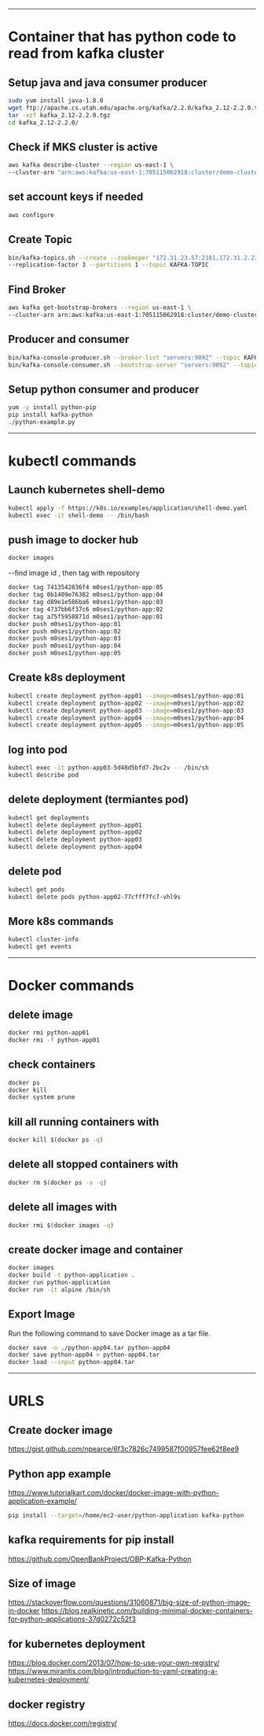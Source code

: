 ------------------------------------------------------------------------------
# Container that has python code to read from kafka cluster


## Setup java and java consumer producer
```bash
sudo yum install java-1.8.0
wget ftp://apache.cs.utah.edu/apache.org/kafka/2.2.0/kafka_2.12-2.2.0.tgz
tar -xzf kafka_2.12-2.2.0.tgz
cd kafka_2.12-2.2.0/
```
## Check if MKS cluster is active
```bash
aws kafka describe-cluster --region us-east-1 \
--cluster-arn "arn:aws:kafka:us-east-1:705115062918:cluster/demo-cluster/87730fba-dbdd-4764-8450-26229e600167-2"
```
## set account keys if needed
```bash
aws configure
```
## Create Topic
```bash
bin/kafka-topics.sh --create --zookeeper "172.31.23.57:2181,172.31.2.237:2181,172.31.83.25:2181"\
--replication-factor 3 --partitions 1 --topic KAFKA-TOPIC
```
## Find Broker
```bash
aws kafka get-bootstrap-brokers --region us-east-1 \
--cluster-arn arn:aws:kafka:us-east-1:705115062918:cluster/demo-cluster/87730fba-dbdd-4764-8450-26229e600167-2
```
## Producer and consumer
```bash
bin/kafka-console-producer.sh --broker-list "servers:9092" --topic KAFKA-TOPIC
bin/kafka-console-consumer.sh --bootstrap-server "servers:9092" --topic KAFKA-TOPIC --from-beginning
```
## Setup python consumer and producer
```bash
yum -y install python-pip
pip install kafka-python
./python-example.py
```
---------------------------------------------------


# kubectl commands

## Launch kubernetes shell-demo
```bash
kubectl apply -f https://k8s.io/examples/application/shell-demo.yaml
kubectl exec -it shell-demo -- /bin/bash
```

## push image to docker hub
```bash
docker images
```
--find image id , then tag with repository
```bash
docker tag 7413542836f4 m0ses1/python-app:05
docker tag 0b1409e76382 m0ses1/python-app:04
docker tag d89e1e586ba6 m0ses1/python-app:03
docker tag 4737bb6f37c6 m0ses1/python-app:02
docker tag a75f5958871d m0ses1/python-app:01
docker push m0ses1/python-app:01
docker push m0ses1/python-app:02
docker push m0ses1/python-app:03
docker push m0ses1/python-app:04
docker push m0ses1/python-app:05
```





## Create k8s deployment 
```bash
kubectl create deployment python-app01 --image=m0ses1/python-app:01
kubectl create deployment python-app02 --image=m0ses1/python-app:02
kubectl create deployment python-app03 --image=m0ses1/python-app:03
kubectl create deployment python-app04 --image=m0ses1/python-app:04
kubectl create deployment python-app05 --image=m0ses1/python-app:05
```
## log into pod
```bash
kubectl exec -it python-app03-5d48d5bfd7-2bc2v -- /bin/sh
kubectl describe pod
```
## delete deployment (termiantes pod)
```bash
kubectl get deployments
kubectl delete deployment python-app01
kubectl delete deployment python-app02
kubectl delete deployment python-app03
kubectl delete deployment python-app04
```
## delete pod
```bash
kubectl get pods
kubectl delete pods python-app02-77cfff7fc7-vhl9s
```
## More k8s commands
```bash
kubectl cluster-info
kubectl get events
```

--------------------------------------------------
# Docker commands

## delete image
```bash
docker rmi python-app01
docker rmi -f python-app01
```
## check containers 
```bash
docker ps
docker kill 
docker system prune
```
## kill all running containers with 
```bash
docker kill $(docker ps -q)
```
## delete all stopped containers with 
```bash
docker rm $(docker ps -a -q)
```
## delete all images with 
```bash
docker rmi $(docker images -q)
```
## create docker image and container
```bash
docker images
docker build -t python-application .
docker run python-application
docker run -it alpine /bin/sh
```

## Export Image
Run the following command to save Docker image as a tar file.
```bash
docker save -o ./python-app04.tar python-app04
docker save python-app04 > python-app04.tar
docker load --input python-app04.tar
```

--------------------------------------------------
# URLS


## Create docker image
https://gist.github.com/npearce/6f3c7826c7499587f00957fee62f8ee9

## Python app example
https://www.tutorialkart.com/docker/docker-image-with-python-application-example/
```bash
pip install --target=/home/ec2-user/python-application kafka-python
```

## kafka requirements for pip install 
https://github.com/OpenBankProject/OBP-Kafka-Python

## Size of image
https://stackoverflow.com/questions/31060871/big-size-of-python-image-in-docker
https://blog.realkinetic.com/building-minimal-docker-containers-for-python-applications-37d0272c52f3


## for kubernetes deployment
https://blog.docker.com/2013/07/how-to-use-your-own-registry/
https://www.mirantis.com/blog/introduction-to-yaml-creating-a-kubernetes-deployment/

## docker registry
https://docs.docker.com/registry/
